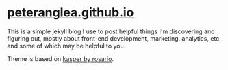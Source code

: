 # [peteranglea.github.io](https://peteranglea.github.io)

This is a simple jekyll blog I use to post helpful things I'm discovering and figuring out, mostly about front-end development, marketing, analytics, etc. and some of which may be helpful to you.

Theme is based on [kasper by rosario](http://github.com/rosario/kasper).
